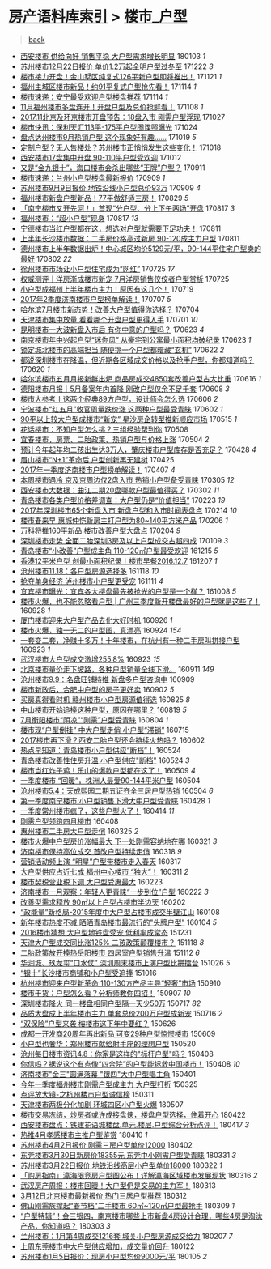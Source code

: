 [房产语料库索引](../../README.md)  > [楼市_户型](楼市_户型.md)
====
> [back](../README.md)

- [西安楼市 供给向好 销售平稳 大户型需求增长明显](http://jkwz.applinzi.com/ittc/7054302977462895633.html#%E8%A5%BF%E5%AE%89%E6%A5%BC%E5%B8%82+%E4%BE%9B%E7%BB%99%E5%90%91%E5%A5%BD+%E9%94%80%E5%94%AE%E5%B9%B3%E7%A8%B3+%E5%A4%A7%E6%88%B7%E5%9E%8B%E9%9C%80%E6%B1%82%E5%A2%9E%E9%95%BF%E6%98%8E%E6%98%BE) 180103 *1* 
- [苏州楼市12月22日报价 单价1.2万起全明户型过冬至](http://jkwz.applinzi.com/ittc/7049792213448393744.html#%E8%8B%8F%E5%B7%9E%E6%A5%BC%E5%B8%8212%E6%9C%8822%E6%97%A5%E6%8A%A5%E4%BB%B7+%E5%8D%95%E4%BB%B71.2%E4%B8%87%E8%B5%B7%E5%85%A8%E6%98%8E%E6%88%B7%E5%9E%8B%E8%BF%87%E5%86%AC%E8%87%B3) 171222 *3* 
- [楼市接力开盘！金山墅区纯复式126平新户型即将推出！](http://jkwz.applinzi.com/ittc/7038351934547821585.html#%E6%A5%BC%E5%B8%82%E6%8E%A5%E5%8A%9B%E5%BC%80%E7%9B%98%EF%BC%81%E9%87%91%E5%B1%B1%E5%A2%85%E5%8C%BA%E7%BA%AF%E5%A4%8D%E5%BC%8F126%E5%B9%B3%E6%96%B0%E6%88%B7%E5%9E%8B%E5%8D%B3%E5%B0%86%E6%8E%A8%E5%87%BA%EF%BC%81) 171121 *1* 
- [福州主城区楼市新品！约91平复式户型抢先看！](http://jkwz.applinzi.com/ittc/7035827059820069905.html#%E7%A6%8F%E5%B7%9E%E4%B8%BB%E5%9F%8E%E5%8C%BA%E6%A5%BC%E5%B8%82%E6%96%B0%E5%93%81%EF%BC%81%E7%BA%A691%E5%B9%B3%E5%A4%8D%E5%BC%8F%E6%88%B7%E5%9E%8B%E6%8A%A2%E5%85%88%E7%9C%8B%EF%BC%81) 171114 *1* 
- [楼市速递：安宁最受欢迎户型楼盘推荐](http://jkwz.applinzi.com/ittc/7035704981959738384.html#%E6%A5%BC%E5%B8%82%E9%80%9F%E9%80%92%EF%BC%9A%E5%AE%89%E5%AE%81%E6%9C%80%E5%8F%97%E6%AC%A2%E8%BF%8E%E6%88%B7%E5%9E%8B%E6%A5%BC%E7%9B%98%E6%8E%A8%E8%8D%90) 171114 *1* 
- [11月福州楼市多盘连开！开盘户型及总价抢鲜看！](http://jkwz.applinzi.com/ittc/7033624796980577296.html#11%E6%9C%88%E7%A6%8F%E5%B7%9E%E6%A5%BC%E5%B8%82%E5%A4%9A%E7%9B%98%E8%BF%9E%E5%BC%80%EF%BC%81%E5%BC%80%E7%9B%98%E6%88%B7%E5%9E%8B%E5%8F%8A%E6%80%BB%E4%BB%B7%E6%8A%A2%E9%B2%9C%E7%9C%8B%EF%BC%81) 171108 *1* 
- [2017.11北京及环京楼市开盘预告：18盘入市 刚需户型浮现](http://jkwz.applinzi.com/ittc/7028908846691648528.html#2017.11%E5%8C%97%E4%BA%AC%E5%8F%8A%E7%8E%AF%E4%BA%AC%E6%A5%BC%E5%B8%82%E5%BC%80%E7%9B%98%E9%A2%84%E5%91%8A%EF%BC%9A18%E7%9B%98%E5%85%A5%E5%B8%82+%E5%88%9A%E9%9C%80%E6%88%B7%E5%9E%8B%E6%B5%AE%E7%8E%B0) 171027  
- [楼市快讯：保利天汇113平-175平户型图谍照曝光](http://jkwz.applinzi.com/ittc/7027787992515740689.html#%E6%A5%BC%E5%B8%82%E5%BF%AB%E8%AE%AF%EF%BC%9A%E4%BF%9D%E5%88%A9%E5%A4%A9%E6%B1%87113%E5%B9%B3-175%E5%B9%B3%E6%88%B7%E5%9E%8B%E5%9B%BE%E8%B0%8D%E7%85%A7%E6%9B%9D%E5%85%89) 171024  
- [盘点达州楼市9月热销户型 这个现象好有趣……](http://jkwz.applinzi.com/ittc/7026152719352595473.html#%E7%9B%98%E7%82%B9%E8%BE%BE%E5%B7%9E%E6%A5%BC%E5%B8%829%E6%9C%88%E7%83%AD%E9%94%80%E6%88%B7%E5%9E%8B+%E8%BF%99%E4%B8%AA%E7%8E%B0%E8%B1%A1%E5%A5%BD%E6%9C%89%E8%B6%A3%E2%80%A6%E2%80%A6) 171019 *5* 
- [定制户型？无人售楼处？苏州楼市正悄悄发生这些变化！](http://jkwz.applinzi.com/ittc/7025830601834365969.html#%E5%AE%9A%E5%88%B6%E6%88%B7%E5%9E%8B%EF%BC%9F%E6%97%A0%E4%BA%BA%E5%94%AE%E6%A5%BC%E5%A4%84%EF%BC%9F%E8%8B%8F%E5%B7%9E%E6%A5%BC%E5%B8%82%E6%AD%A3%E6%82%84%E6%82%84%E5%8F%91%E7%94%9F%E8%BF%99%E4%BA%9B%E5%8F%98%E5%8C%96%EF%BC%81) 171018  
- [西安楼市17盘集中开盘 90-110平户型受欢迎](http://jkwz.applinzi.com/ittc/7023636057516672016.html#%E8%A5%BF%E5%AE%89%E6%A5%BC%E5%B8%8217%E7%9B%98%E9%9B%86%E4%B8%AD%E5%BC%80%E7%9B%98+90-110%E5%B9%B3%E6%88%B7%E5%9E%8B%E5%8F%97%E6%AC%A2%E8%BF%8E) 171012  
- [又是“金九银十”，海口楼市会杀出哪些“王牌”户型？](http://jkwz.applinzi.com/ittc/7011982271308104720.html#%E5%8F%88%E6%98%AF%E2%80%9C%E9%87%91%E4%B9%9D%E9%93%B6%E5%8D%81%E2%80%9D%EF%BC%8C%E6%B5%B7%E5%8F%A3%E6%A5%BC%E5%B8%82%E4%BC%9A%E6%9D%80%E5%87%BA%E5%93%AA%E4%BA%9B%E2%80%9C%E7%8E%8B%E7%89%8C%E2%80%9D%E6%88%B7%E5%9E%8B%EF%BC%9F) 170911  
- [楼市速递：兰州小户型楼盘最新报价](http://jkwz.applinzi.com/ittc/7011211981670056976.html#%E6%A5%BC%E5%B8%82%E9%80%9F%E9%80%92%EF%BC%9A%E5%85%B0%E5%B7%9E%E5%B0%8F%E6%88%B7%E5%9E%8B%E6%A5%BC%E7%9B%98%E6%9C%80%E6%96%B0%E6%8A%A5%E4%BB%B7) 170909 *1* 
- [苏州楼市9月9日报价 地铁沿线小户型总价93万](http://jkwz.applinzi.com/ittc/7011197847574414352.html#%E8%8B%8F%E5%B7%9E%E6%A5%BC%E5%B8%829%E6%9C%889%E6%97%A5%E6%8A%A5%E4%BB%B7+%E5%9C%B0%E9%93%81%E6%B2%BF%E7%BA%BF%E5%B0%8F%E6%88%B7%E5%9E%8B%E6%80%BB%E4%BB%B793%E4%B8%87) 170909 *4* 
- [福州楼市新盘户型新品！77平做舒适三房！](http://jkwz.applinzi.com/ittc/7007258083150267408.html#%E7%A6%8F%E5%B7%9E%E6%A5%BC%E5%B8%82%E6%96%B0%E7%9B%98%E6%88%B7%E5%9E%8B%E6%96%B0%E5%93%81%EF%BC%8177%E5%B9%B3%E5%81%9A%E8%88%92%E9%80%82%E4%B8%89%E6%88%BF%EF%BC%81) 170829 *5* 
- [「南宁楼市又开先河！」首现“分户型、分上下午两场”开盘](http://jkwz.applinzi.com/ittc/7002855484191933457.html#%E3%80%8C%E5%8D%97%E5%AE%81%E6%A5%BC%E5%B8%82%E5%8F%88%E5%BC%80%E5%85%88%E6%B2%B3%EF%BC%81%E3%80%8D%E9%A6%96%E7%8E%B0%E2%80%9C%E5%88%86%E6%88%B7%E5%9E%8B%E3%80%81%E5%88%86%E4%B8%8A%E4%B8%8B%E5%8D%88%E4%B8%A4%E5%9C%BA%E2%80%9D%E5%BC%80%E7%9B%98) 170817 *3* 
- [福州楼市：“超小户型”现身](http://jkwz.applinzi.com/ittc/7002831112236434448.html#%E7%A6%8F%E5%B7%9E%E6%A5%BC%E5%B8%82%EF%BC%9A%E2%80%9C%E8%B6%85%E5%B0%8F%E6%88%B7%E5%9E%8B%E2%80%9D%E7%8E%B0%E8%BA%AB) 170817 *13* 
- [宁德楼市当红户型都在这，想选对户型就需要下足功夫！](http://jkwz.applinzi.com/ittc/7000603887671968785.html#%E5%AE%81%E5%BE%B7%E6%A5%BC%E5%B8%82%E5%BD%93%E7%BA%A2%E6%88%B7%E5%9E%8B%E9%83%BD%E5%9C%A8%E8%BF%99%EF%BC%8C%E6%83%B3%E9%80%89%E5%AF%B9%E6%88%B7%E5%9E%8B%E5%B0%B1%E9%9C%80%E8%A6%81%E4%B8%8B%E8%B6%B3%E5%8A%9F%E5%A4%AB%EF%BC%81) 170811  
- [上半年长沙楼市数据：二手房价格高过新房 90-120成主力户型](http://jkwz.applinzi.com/ittc/7000477796768678929.html#%E4%B8%8A%E5%8D%8A%E5%B9%B4%E9%95%BF%E6%B2%99%E6%A5%BC%E5%B8%82%E6%95%B0%E6%8D%AE%EF%BC%9A%E4%BA%8C%E6%89%8B%E6%88%BF%E4%BB%B7%E6%A0%BC%E9%AB%98%E8%BF%87%E6%96%B0%E6%88%BF+90-120%E6%88%90%E4%B8%BB%E5%8A%9B%E6%88%B7%E5%9E%8B) 170811  
- [德州楼市上半年数据出炉！中心城区均价5129元/平，90-144平住宅户型卖的最好](http://jkwz.applinzi.com/ittc/6997178489210668048.html#%E5%BE%B7%E5%B7%9E%E6%A5%BC%E5%B8%82%E4%B8%8A%E5%8D%8A%E5%B9%B4%E6%95%B0%E6%8D%AE%E5%87%BA%E7%82%89%EF%BC%81%E4%B8%AD%E5%BF%83%E5%9F%8E%E5%8C%BA%E5%9D%87%E4%BB%B75129%E5%85%83%2F%E5%B9%B3%EF%BC%8C90-144%E5%B9%B3%E4%BD%8F%E5%AE%85%E6%88%B7%E5%9E%8B%E5%8D%96%E7%9A%84%E6%9C%80%E5%A5%BD) 170802 *22* 
- [徐州楼市市场让小户型住宅成为“网红”](http://jkwz.applinzi.com/ittc/6994249093759894545.html#%E5%BE%90%E5%B7%9E%E6%A5%BC%E5%B8%82%E5%B8%82%E5%9C%BA%E8%AE%A9%E5%B0%8F%E6%88%B7%E5%9E%8B%E4%BD%8F%E5%AE%85%E6%88%90%E4%B8%BA%E2%80%9C%E7%BD%91%E7%BA%A2%E2%80%9D) 170725 *17* 
- [权威测评｜洋房渐成楼市新宠 7月洋房销售佼佼者户型赏析](http://jkwz.applinzi.com/ittc/6994175697667752976.html#%E6%9D%83%E5%A8%81%E6%B5%8B%E8%AF%84%EF%BD%9C%E6%B4%8B%E6%88%BF%E6%B8%90%E6%88%90%E6%A5%BC%E5%B8%82%E6%96%B0%E5%AE%A0+7%E6%9C%88%E6%B4%8B%E6%88%BF%E9%94%80%E5%94%AE%E4%BD%BC%E4%BD%BC%E8%80%85%E6%88%B7%E5%9E%8B%E8%B5%8F%E6%9E%90) 170725  
- [小户型成福州上半年楼市主力！原因有这几个！](http://jkwz.applinzi.com/ittc/6991949831109870609.html#%E5%B0%8F%E6%88%B7%E5%9E%8B%E6%88%90%E7%A6%8F%E5%B7%9E%E4%B8%8A%E5%8D%8A%E5%B9%B4%E6%A5%BC%E5%B8%82%E4%B8%BB%E5%8A%9B%EF%BC%81%E5%8E%9F%E5%9B%A0%E6%9C%89%E8%BF%99%E5%87%A0%E4%B8%AA%EF%BC%81) 170719  
- [2017年2季度济南楼市户型榜单解读！](http://jkwz.applinzi.com/ittc/6987559549530539013.html#2017%E5%B9%B42%E5%AD%A3%E5%BA%A6%E6%B5%8E%E5%8D%97%E6%A5%BC%E5%B8%82%E6%88%B7%E5%9E%8B%E6%A6%9C%E5%8D%95%E8%A7%A3%E8%AF%BB%EF%BC%81) 170707 *5* 
- [哈尔滨7月楼市新态势！改善大户型值得你选择？](http://jkwz.applinzi.com/ittc/6986401126499746821.html#%E5%93%88%E5%B0%94%E6%BB%A87%E6%9C%88%E6%A5%BC%E5%B8%82%E6%96%B0%E6%80%81%E5%8A%BF%EF%BC%81%E6%94%B9%E5%96%84%E5%A4%A7%E6%88%B7%E5%9E%8B%E5%80%BC%E5%BE%97%E4%BD%A0%E9%80%89%E6%8B%A9%EF%BC%9F) 170704  
- [天津楼市集中放量 看看哪个开盘户型更得入手](http://jkwz.applinzi.com/ittc/6985229254420595716.html#%E5%A4%A9%E6%B4%A5%E6%A5%BC%E5%B8%82%E9%9B%86%E4%B8%AD%E6%94%BE%E9%87%8F+%E7%9C%8B%E7%9C%8B%E5%93%AA%E4%B8%AA%E5%BC%80%E7%9B%98%E6%88%B7%E5%9E%8B%E6%9B%B4%E5%BE%97%E5%85%A5%E6%89%8B) 170701 *10* 
- [昆明楼市一大波新盘入市后 有你中意的户型吗？](http://jkwz.applinzi.com/ittc/6982317216866239492.html#%E6%98%86%E6%98%8E%E6%A5%BC%E5%B8%82%E4%B8%80%E5%A4%A7%E6%B3%A2%E6%96%B0%E7%9B%98%E5%85%A5%E5%B8%82%E5%90%8E+%E6%9C%89%E4%BD%A0%E4%B8%AD%E6%84%8F%E7%9A%84%E6%88%B7%E5%9E%8B%E5%90%97%EF%BC%9F) 170623 *4* 
- [南京楼市年中兴起户型“迷你风” 从豪宅到公寓最小面积均破纪录](http://jkwz.applinzi.com/ittc/6982304843849794564.html#%E5%8D%97%E4%BA%AC%E6%A5%BC%E5%B8%82%E5%B9%B4%E4%B8%AD%E5%85%B4%E8%B5%B7%E6%88%B7%E5%9E%8B%E2%80%9C%E8%BF%B7%E4%BD%A0%E9%A3%8E%E2%80%9D+%E4%BB%8E%E8%B1%AA%E5%AE%85%E5%88%B0%E5%85%AC%E5%AF%93%E6%9C%80%E5%B0%8F%E9%9D%A2%E7%A7%AF%E5%9D%87%E7%A0%B4%E7%BA%AA%E5%BD%95) 170623 *1* 
- [锁定城北楼市的高端担当 随便挑一个户型都暗藏“玄机”](http://jkwz.applinzi.com/ittc/6982101469447603205.html#%E9%94%81%E5%AE%9A%E5%9F%8E%E5%8C%97%E6%A5%BC%E5%B8%82%E7%9A%84%E9%AB%98%E7%AB%AF%E6%8B%85%E5%BD%93+%E9%9A%8F%E4%BE%BF%E6%8C%91%E4%B8%80%E4%B8%AA%E6%88%B7%E5%9E%8B%E9%83%BD%E6%9A%97%E8%97%8F%E2%80%9C%E7%8E%84%E6%9C%BA%E2%80%9D) 170622 *2* 
- [都说深圳楼市在降温，但近期各区域成交价格以及抢手户型，你都知道吗？](http://jkwz.applinzi.com/ittc/6981192244206765060.html#%E9%83%BD%E8%AF%B4%E6%B7%B1%E5%9C%B3%E6%A5%BC%E5%B8%82%E5%9C%A8%E9%99%8D%E6%B8%A9%EF%BC%8C%E4%BD%86%E8%BF%91%E6%9C%9F%E5%90%84%E5%8C%BA%E5%9F%9F%E6%88%90%E4%BA%A4%E4%BB%B7%E6%A0%BC%E4%BB%A5%E5%8F%8A%E6%8A%A2%E6%89%8B%E6%88%B7%E5%9E%8B%EF%BC%8C%E4%BD%A0%E9%83%BD%E7%9F%A5%E9%81%93%E5%90%97%EF%BC%9F) 170620 *1* 
- [哈尔滨楼市五月月报新鲜出炉 商品房成交4850套改善户型占大比重](http://jkwz.applinzi.com/ittc/6979825033932178436.html#%E5%93%88%E5%B0%94%E6%BB%A8%E6%A5%BC%E5%B8%82%E4%BA%94%E6%9C%88%E6%9C%88%E6%8A%A5%E6%96%B0%E9%B2%9C%E5%87%BA%E7%82%89+%E5%95%86%E5%93%81%E6%88%BF%E6%88%90%E4%BA%A44850%E5%A5%97%E6%94%B9%E5%96%84%E6%88%B7%E5%9E%8B%E5%8D%A0%E5%A4%A7%E6%AF%94%E9%87%8D) 170616 *1* 
- [德阳楼市月报｜5月备案年内首降 刚改户型仅余不足千套](http://jkwz.applinzi.com/ittc/6976734702915290116.html#%E5%BE%B7%E9%98%B3%E6%A5%BC%E5%B8%82%E6%9C%88%E6%8A%A5%EF%BD%9C5%E6%9C%88%E5%A4%87%E6%A1%88%E5%B9%B4%E5%86%85%E9%A6%96%E9%99%8D+%E5%88%9A%E6%94%B9%E6%88%B7%E5%9E%8B%E4%BB%85%E4%BD%99%E4%B8%8D%E8%B6%B3%E5%8D%83%E5%A5%97) 170608 *3* 
- [楼市大参考丨这两个经典89方户型，设计师会怎么选](http://jkwz.applinzi.com/ittc/6975865846810280965.html#%E6%A5%BC%E5%B8%82%E5%A4%A7%E5%8F%82%E8%80%83%E4%B8%A8%E8%BF%99%E4%B8%A4%E4%B8%AA%E7%BB%8F%E5%85%B889%E6%96%B9%E6%88%B7%E5%9E%8B%EF%BC%8C%E8%AE%BE%E8%AE%A1%E5%B8%88%E4%BC%9A%E6%80%8E%E4%B9%88%E9%80%89) 170606 *2* 
- [宁波楼市“红五月”收官周量跌价涨 这两种户型最受青睐](http://jkwz.applinzi.com/ittc/6974477310609589252.html#%E5%AE%81%E6%B3%A2%E6%A5%BC%E5%B8%82%E2%80%9C%E7%BA%A2%E4%BA%94%E6%9C%88%E2%80%9D%E6%94%B6%E5%AE%98%E5%91%A8%E9%87%8F%E8%B7%8C%E4%BB%B7%E6%B6%A8+%E8%BF%99%E4%B8%A4%E7%A7%8D%E6%88%B7%E5%9E%8B%E6%9C%80%E5%8F%97%E9%9D%92%E7%9D%90) 170602 *1* 
- [90平以上较大户型成楼市“新宠” 星沙房企转型推新顺应市场](http://jkwz.applinzi.com/ittc/6967825344982680581.html#90%E5%B9%B3%E4%BB%A5%E4%B8%8A%E8%BE%83%E5%A4%A7%E6%88%B7%E5%9E%8B%E6%88%90%E6%A5%BC%E5%B8%82%E2%80%9C%E6%96%B0%E5%AE%A0%E2%80%9D+%E6%98%9F%E6%B2%99%E6%88%BF%E4%BC%81%E8%BD%AC%E5%9E%8B%E6%8E%A8%E6%96%B0%E9%A1%BA%E5%BA%94%E5%B8%82%E5%9C%BA) 170515 *1* 
- [花话楼市：不知户型怎么挑？三组经验帮到你](http://jkwz.applinzi.com/ittc/6965232668768732165.html#%E8%8A%B1%E8%AF%9D%E6%A5%BC%E5%B8%82%EF%BC%9A%E4%B8%8D%E7%9F%A5%E6%88%B7%E5%9E%8B%E6%80%8E%E4%B9%88%E6%8C%91%EF%BC%9F%E4%B8%89%E7%BB%84%E7%BB%8F%E9%AA%8C%E5%B8%AE%E5%88%B0%E4%BD%A0) 170508  
- [宜春楼市，房票、二胎政策、热销户型与价格上涨](http://jkwz.applinzi.com/ittc/6963737355428037636.html#%E5%AE%9C%E6%98%A5%E6%A5%BC%E5%B8%82%EF%BC%8C%E6%88%BF%E7%A5%A8%E3%80%81%E4%BA%8C%E8%83%8E%E6%94%BF%E7%AD%96%E3%80%81%E7%83%AD%E9%94%80%E6%88%B7%E5%9E%8B%E4%B8%8E%E4%BB%B7%E6%A0%BC%E4%B8%8A%E6%B6%A8) 170504 *2* 
- [预计今年起年均二孩出生达3万人，肇庆楼市户型库存是否充足？](http://jkwz.applinzi.com/ittc/6961501439829476357.html#%E9%A2%84%E8%AE%A1%E4%BB%8A%E5%B9%B4%E8%B5%B7%E5%B9%B4%E5%9D%87%E4%BA%8C%E5%AD%A9%E5%87%BA%E7%94%9F%E8%BE%BE3%E4%B8%87%E4%BA%BA%EF%BC%8C%E8%82%87%E5%BA%86%E6%A5%BC%E5%B8%82%E6%88%B7%E5%9E%8B%E5%BA%93%E5%AD%98%E6%98%AF%E5%90%A6%E5%85%85%E8%B6%B3%EF%BC%9F) 170428 *4* 
- [眉山楼市“N+1”革命后 户型创新再无建树](http://jkwz.applinzi.com/ittc/6960499326987011076.html#%E7%9C%89%E5%B1%B1%E6%A5%BC%E5%B8%82%E2%80%9CN%2B1%E2%80%9D%E9%9D%A9%E5%91%BD%E5%90%8E+%E6%88%B7%E5%9E%8B%E5%88%9B%E6%96%B0%E5%86%8D%E6%97%A0%E5%BB%BA%E6%A0%91) 170425  
- [2017年一季度济南楼市户型榜单解读！](http://jkwz.applinzi.com/ittc/6953736223066686468.html#2017%E5%B9%B4%E4%B8%80%E5%AD%A3%E5%BA%A6%E6%B5%8E%E5%8D%97%E6%A5%BC%E5%B8%82%E6%88%B7%E5%9E%8B%E6%A6%9C%E5%8D%95%E8%A7%A3%E8%AF%BB%EF%BC%81) 170407 *4* 
- [本周楼市遇冷 京及京周边仅2盘入市 热销小户型备受青睐](http://jkwz.applinzi.com/ittc/6941617870902658053.html#%E6%9C%AC%E5%91%A8%E6%A5%BC%E5%B8%82%E9%81%87%E5%86%B7+%E4%BA%AC%E5%8F%8A%E4%BA%AC%E5%91%A8%E8%BE%B9%E4%BB%852%E7%9B%98%E5%85%A5%E5%B8%82+%E7%83%AD%E9%94%80%E5%B0%8F%E6%88%B7%E5%9E%8B%E5%A4%87%E5%8F%97%E9%9D%92%E7%9D%90) 170305 *12* 
- [西安楼市大数据：曲江二期20盘哪款户型最值得买？](http://jkwz.applinzi.com/ittc/6940240205708788740.html#%E8%A5%BF%E5%AE%89%E6%A5%BC%E5%B8%82%E5%A4%A7%E6%95%B0%E6%8D%AE%EF%BC%9A%E6%9B%B2%E6%B1%9F%E4%BA%8C%E6%9C%9F20%E7%9B%98%E5%93%AA%E6%AC%BE%E6%88%B7%E5%9E%8B%E6%9C%80%E5%80%BC%E5%BE%97%E4%B9%B0%EF%BC%9F) 170302 *11* 
- [青岛楼市各类户型价格差调查：大户型仍是“价值担当”](http://jkwz.applinzi.com/ittc/6937728909587252229.html#%E9%9D%92%E5%B2%9B%E6%A5%BC%E5%B8%82%E5%90%84%E7%B1%BB%E6%88%B7%E5%9E%8B%E4%BB%B7%E6%A0%BC%E5%B7%AE%E8%B0%83%E6%9F%A5%EF%BC%9A%E5%A4%A7%E6%88%B7%E5%9E%8B%E4%BB%8D%E6%98%AF%E2%80%9C%E4%BB%B7%E5%80%BC%E6%8B%85%E5%BD%93%E2%80%9D) 170223 *19* 
- [2017年深圳楼市65个新盘入市 新盘户型和入市时间表盘点](http://jkwz.applinzi.com/ittc/6934400281076040709.html#2017%E5%B9%B4%E6%B7%B1%E5%9C%B3%E6%A5%BC%E5%B8%8265%E4%B8%AA%E6%96%B0%E7%9B%98%E5%85%A5%E5%B8%82+%E6%96%B0%E7%9B%98%E6%88%B7%E5%9E%8B%E5%92%8C%E5%85%A5%E5%B8%82%E6%97%B6%E9%97%B4%E8%A1%A8%E7%9B%98%E7%82%B9) 170214 *10* 
- [楼市春来早 惠城仲恺新房主打户型为80~140平方米产品](http://jkwz.applinzi.com/ittc/6931466024229798917.html#%E6%A5%BC%E5%B8%82%E6%98%A5%E6%9D%A5%E6%97%A9+%E6%83%A0%E5%9F%8E%E4%BB%B2%E6%81%BA%E6%96%B0%E6%88%BF%E4%B8%BB%E6%89%93%E6%88%B7%E5%9E%8B%E4%B8%BA80%7E140%E5%B9%B3%E6%96%B9%E7%B1%B3%E4%BA%A7%E5%93%81) 170206 *1* 
- [万科将推160平新品 楼市改善户型大盘点](http://jkwz.applinzi.com/ittc/6930838984686306308.html#%E4%B8%87%E7%A7%91%E5%B0%86%E6%8E%A8160%E5%B9%B3%E6%96%B0%E5%93%81+%E6%A5%BC%E5%B8%82%E6%94%B9%E5%96%84%E6%88%B7%E5%9E%8B%E5%A4%A7%E7%9B%98%E7%82%B9) 170204 *9* 
- [深圳楼市走势 全面二胎深圳3房及以上户型成交占超四成](http://jkwz.applinzi.com/ittc/6921063297226114052.html#%E6%B7%B1%E5%9C%B3%E6%A5%BC%E5%B8%82%E8%B5%B0%E5%8A%BF+%E5%85%A8%E9%9D%A2%E4%BA%8C%E8%83%8E%E6%B7%B1%E5%9C%B33%E6%88%BF%E5%8F%8A%E4%BB%A5%E4%B8%8A%E6%88%B7%E5%9E%8B%E6%88%90%E4%BA%A4%E5%8D%A0%E8%B6%85%E5%9B%9B%E6%88%90) 170109 *3* 
- [青岛楼市“小改善”户型成主角 110-120㎡户型最受欢迎](http://jkwz.applinzi.com/ittc/6911750822697632772.html#%E9%9D%92%E5%B2%9B%E6%A5%BC%E5%B8%82%E2%80%9C%E5%B0%8F%E6%94%B9%E5%96%84%E2%80%9D%E6%88%B7%E5%9E%8B%E6%88%90%E4%B8%BB%E8%A7%92+110-120%E3%8E%A1%E6%88%B7%E5%9E%8B%E6%9C%80%E5%8F%97%E6%AC%A2%E8%BF%8E) 161215 *5* 
- [香港12平米户型 创最小面积纪录︱楼市早餐2016.12.7](http://jkwz.applinzi.com/ittc/6908777272156095492.html#%E9%A6%99%E6%B8%AF12%E5%B9%B3%E7%B1%B3%E6%88%B7%E5%9E%8B+%E5%88%9B%E6%9C%80%E5%B0%8F%E9%9D%A2%E7%A7%AF%E7%BA%AA%E5%BD%95%EF%B8%B1%E6%A5%BC%E5%B8%82%E6%97%A9%E9%A4%902016.12.7) 161207 *1* 
- [沧州楼市11.18：各户型房源选择多](http://jkwz.applinzi.com/ittc/6901787116886836228.html#%E6%B2%A7%E5%B7%9E%E6%A5%BC%E5%B8%8211.18%EF%BC%9A%E5%90%84%E6%88%B7%E5%9E%8B%E6%88%BF%E6%BA%90%E9%80%89%E6%8B%A9%E5%A4%9A) 161118 *10* 
- [抢夺单身经济 泸州楼市小户型更受宠](http://jkwz.applinzi.com/ittc/6899186241076986884.html#%E6%8A%A2%E5%A4%BA%E5%8D%95%E8%BA%AB%E7%BB%8F%E6%B5%8E+%E6%B3%B8%E5%B7%9E%E6%A5%BC%E5%B8%82%E5%B0%8F%E6%88%B7%E5%9E%8B%E6%9B%B4%E5%8F%97%E5%AE%A0) 161111 *4* 
- [宜宾楼市曝光：宜宾各大楼盘最先被抢光的户型是一个样？](http://jkwz.applinzi.com/ittc/6886708421910332421.html#%E5%AE%9C%E5%AE%BE%E6%A5%BC%E5%B8%82%E6%9B%9D%E5%85%89%EF%BC%9A%E5%AE%9C%E5%AE%BE%E5%90%84%E5%A4%A7%E6%A5%BC%E7%9B%98%E6%9C%80%E5%85%88%E8%A2%AB%E6%8A%A2%E5%85%89%E7%9A%84%E6%88%B7%E5%9E%8B%E6%98%AF%E4%B8%80%E4%B8%AA%E6%A0%B7%EF%BC%9F) 161008 *5* 
- [楼市火爆，也不能忽略看户型 | 广州三季度新开楼盘最好的户型就是这些了！](http://jkwz.applinzi.com/ittc/6883001902094091269.html#%E6%A5%BC%E5%B8%82%E7%81%AB%E7%88%86%EF%BC%8C%E4%B9%9F%E4%B8%8D%E8%83%BD%E5%BF%BD%E7%95%A5%E7%9C%8B%E6%88%B7%E5%9E%8B+%7C+%E5%B9%BF%E5%B7%9E%E4%B8%89%E5%AD%A3%E5%BA%A6%E6%96%B0%E5%BC%80%E6%A5%BC%E7%9B%98%E6%9C%80%E5%A5%BD%E7%9A%84%E6%88%B7%E5%9E%8B%E5%B0%B1%E6%98%AF%E8%BF%99%E4%BA%9B%E4%BA%86%EF%BC%81) 160928 *1* 
- [厦门楼市迎来大户型产品去化大好时机](http://jkwz.applinzi.com/ittc/6882290882115535877.html#%E5%8E%A6%E9%97%A8%E6%A5%BC%E5%B8%82%E8%BF%8E%E6%9D%A5%E5%A4%A7%E6%88%B7%E5%9E%8B%E4%BA%A7%E5%93%81%E5%8E%BB%E5%8C%96%E5%A4%A7%E5%A5%BD%E6%97%B6%E6%9C%BA) 160926 *1* 
- [楼市火爆，独一无二的户型图，真漂亮](http://jkwz.applinzi.com/ittc/6881409137614783492.html#%E6%A5%BC%E5%B8%82%E7%81%AB%E7%88%86%EF%BC%8C%E7%8B%AC%E4%B8%80%E6%97%A0%E4%BA%8C%E7%9A%84%E6%88%B7%E5%9E%8B%E5%9B%BE%EF%BC%8C%E7%9C%9F%E6%BC%82%E4%BA%AE) 160924 *154* 
- [一套变二套，净赚十多万！十年楼市，在杭州有一种二手房叫拼接户型](http://jkwz.applinzi.com/ittc/6881076369114530820.html#%E4%B8%80%E5%A5%97%E5%8F%98%E4%BA%8C%E5%A5%97%EF%BC%8C%E5%87%80%E8%B5%9A%E5%8D%81%E5%A4%9A%E4%B8%87%EF%BC%81%E5%8D%81%E5%B9%B4%E6%A5%BC%E5%B8%82%EF%BC%8C%E5%9C%A8%E6%9D%AD%E5%B7%9E%E6%9C%89%E4%B8%80%E7%A7%8D%E4%BA%8C%E6%89%8B%E6%88%BF%E5%8F%AB%E6%8B%BC%E6%8E%A5%E6%88%B7%E5%9E%8B) 160923 *1* 
- [武汉楼市大户型成交激增255.8%](http://jkwz.applinzi.com/ittc/6880930420937458692.html#%E6%AD%A6%E6%B1%89%E6%A5%BC%E5%B8%82%E5%A4%A7%E6%88%B7%E5%9E%8B%E6%88%90%E4%BA%A4%E6%BF%80%E5%A2%9E255.8%25) 160923 *15* 
- [北京楼市量价走下坡路，各种户型销量全线下滑。](http://jkwz.applinzi.com/ittc/6876722722247279620.html#%E5%8C%97%E4%BA%AC%E6%A5%BC%E5%B8%82%E9%87%8F%E4%BB%B7%E8%B5%B0%E4%B8%8B%E5%9D%A1%E8%B7%AF%EF%BC%8C%E5%90%84%E7%A7%8D%E6%88%B7%E5%9E%8B%E9%94%80%E9%87%8F%E5%85%A8%E7%BA%BF%E4%B8%8B%E6%BB%91%E3%80%82) 160911 *149* 
- [沧州楼市9.9：名盘旺铺持推 新盘多户型咨询中](http://jkwz.applinzi.com/ittc/6875814615128212485.html#%E6%B2%A7%E5%B7%9E%E6%A5%BC%E5%B8%829.9%EF%BC%9A%E5%90%8D%E7%9B%98%E6%97%BA%E9%93%BA%E6%8C%81%E6%8E%A8+%E6%96%B0%E7%9B%98%E5%A4%9A%E6%88%B7%E5%9E%8B%E5%92%A8%E8%AF%A2%E4%B8%AD) 160909  
- [楼市新政后，合肥中户型的房子更好卖](http://jkwz.applinzi.com/ittc/6873064977656710149.html#%E6%A5%BC%E5%B8%82%E6%96%B0%E6%94%BF%E5%90%8E%EF%BC%8C%E5%90%88%E8%82%A5%E4%B8%AD%E6%88%B7%E5%9E%8B%E7%9A%84%E6%88%BF%E5%AD%90%E6%9B%B4%E5%A5%BD%E5%8D%96) 160902 *5* 
- [买房真得看时机 赣州楼市小户型房源值得选](http://jkwz.applinzi.com/ittc/6870339516417704964.html#%E4%B9%B0%E6%88%BF%E7%9C%9F%E5%BE%97%E7%9C%8B%E6%97%B6%E6%9C%BA+%E8%B5%A3%E5%B7%9E%E6%A5%BC%E5%B8%82%E5%B0%8F%E6%88%B7%E5%9E%8B%E6%88%BF%E6%BA%90%E5%80%BC%E5%BE%97%E9%80%89) 160825 *8* 
- [中山楼市开始追捧这种户型，原因在哪里？](http://jkwz.applinzi.com/ittc/6868157529070240773.html#%E4%B8%AD%E5%B1%B1%E6%A5%BC%E5%B8%82%E5%BC%80%E5%A7%8B%E8%BF%BD%E6%8D%A7%E8%BF%99%E7%A7%8D%E6%88%B7%E5%9E%8B%EF%BC%8C%E5%8E%9F%E5%9B%A0%E5%9C%A8%E5%93%AA%E9%87%8C%EF%BC%9F) 160819 *5* 
- [7月衡阳楼市“阴凉”“刚需”户型受青睐](http://jkwz.applinzi.com/ittc/6862433644022596613.html#7%E6%9C%88%E8%A1%A1%E9%98%B3%E6%A5%BC%E5%B8%82%E2%80%9C%E9%98%B4%E5%87%89%E2%80%9D%E2%80%9C%E5%88%9A%E9%9C%80%E2%80%9D%E6%88%B7%E5%9E%8B%E5%8F%97%E9%9D%92%E7%9D%90) 160804 *1* 
- [楼市现“户型倒挂” 中大户型走俏 小户型“滞销”](http://jkwz.applinzi.com/ittc/6854969070767834116.html#%E6%A5%BC%E5%B8%82%E7%8E%B0%E2%80%9C%E6%88%B7%E5%9E%8B%E5%80%92%E6%8C%82%E2%80%9D+%E4%B8%AD%E5%A4%A7%E6%88%B7%E5%9E%8B%E8%B5%B0%E4%BF%8F+%E5%B0%8F%E6%88%B7%E5%9E%8B%E2%80%9C%E6%BB%9E%E9%94%80%E2%80%9D) 160715  
- [2017楼市再下滑？西安二胎户型还会持续火热吗？](http://jkwz.applinzi.com/ittc/6839079316385956868.html#2017%E6%A5%BC%E5%B8%82%E5%86%8D%E4%B8%8B%E6%BB%91%EF%BC%9F%E8%A5%BF%E5%AE%89%E4%BA%8C%E8%83%8E%E6%88%B7%E5%9E%8B%E8%BF%98%E4%BC%9A%E6%8C%81%E7%BB%AD%E7%81%AB%E7%83%AD%E5%90%97%EF%BC%9F) 160602  
- [热点早知道：青岛楼市小户型供应“断档”！](http://jkwz.applinzi.com/ittc/6835791664110896133.html#%E7%83%AD%E7%82%B9%E6%97%A9%E7%9F%A5%E9%81%93%EF%BC%9A%E9%9D%92%E5%B2%9B%E6%A5%BC%E5%B8%82%E5%B0%8F%E6%88%B7%E5%9E%8B%E4%BE%9B%E5%BA%94%E2%80%9C%E6%96%AD%E6%A1%A3%E2%80%9D%EF%BC%81) 160524  
- [青岛楼市改善性住房升温 小户型供应&quot;断档&quot;](http://jkwz.applinzi.com/ittc/6835695730043651076.html#%E9%9D%92%E5%B2%9B%E6%A5%BC%E5%B8%82%E6%94%B9%E5%96%84%E6%80%A7%E4%BD%8F%E6%88%BF%E5%8D%87%E6%B8%A9+%E5%B0%8F%E6%88%B7%E5%9E%8B%E4%BE%9B%E5%BA%94%26quot%3B%E6%96%AD%E6%A1%A3%26quot%3B) 160524 *3* 
- [楼市当红炸子鸡！乐山的爆款户型都在这了！](http://jkwz.applinzi.com/ittc/6830154636052661252.html#%E6%A5%BC%E5%B8%82%E5%BD%93%E7%BA%A2%E7%82%B8%E5%AD%90%E9%B8%A1%EF%BC%81%E4%B9%90%E5%B1%B1%E7%9A%84%E7%88%86%E6%AC%BE%E6%88%B7%E5%9E%8B%E9%83%BD%E5%9C%A8%E8%BF%99%E4%BA%86%EF%BC%81) 160509 *4* 
- [一季度楼市 “回暖”，株洲人最爱90-144平米户型](http://jkwz.applinzi.com/ittc/6828465367017849860.html#%E4%B8%80%E5%AD%A3%E5%BA%A6%E6%A5%BC%E5%B8%82+%E2%80%9C%E5%9B%9E%E6%9A%96%E2%80%9D%EF%BC%8C%E6%A0%AA%E6%B4%B2%E4%BA%BA%E6%9C%80%E7%88%B190-144%E5%B9%B3%E7%B1%B3%E6%88%B7%E5%9E%8B) 160504  
- [沧州楼市5.4：天成熙园二期五证齐全三居户型热销](http://jkwz.applinzi.com/ittc/6828280400153412613.html#%E6%B2%A7%E5%B7%9E%E6%A5%BC%E5%B8%825.4%EF%BC%9A%E5%A4%A9%E6%88%90%E7%86%99%E5%9B%AD%E4%BA%8C%E6%9C%9F%E4%BA%94%E8%AF%81%E9%BD%90%E5%85%A8%E4%B8%89%E5%B1%85%E6%88%B7%E5%9E%8B%E7%83%AD%E9%94%80) 160504 *6* 
- [第一季度南宁楼市:小户型销售下滑大中户型受青睐](http://jkwz.applinzi.com/ittc/6826091390618305541.html#%E7%AC%AC%E4%B8%80%E5%AD%A3%E5%BA%A6%E5%8D%97%E5%AE%81%E6%A5%BC%E5%B8%82%3A%E5%B0%8F%E6%88%B7%E5%9E%8B%E9%94%80%E5%94%AE%E4%B8%8B%E6%BB%91%E5%A4%A7%E4%B8%AD%E6%88%B7%E5%9E%8B%E5%8F%97%E9%9D%92%E7%9D%90) 160428 *1* 
- [一季度常州楼市疯了，这些户型火了！](http://jkwz.applinzi.com/ittc/6820895496193180676.html#%E4%B8%80%E5%AD%A3%E5%BA%A6%E5%B8%B8%E5%B7%9E%E6%A5%BC%E5%B8%82%E7%96%AF%E4%BA%86%EF%BC%8C%E8%BF%99%E4%BA%9B%E6%88%B7%E5%9E%8B%E7%81%AB%E4%BA%86%EF%BC%81) 160414 *11* 
- [刚需户型领跑四月楼市](http://jkwz.applinzi.com/ittc/6818597352138867717.html#%E5%88%9A%E9%9C%80%E6%88%B7%E5%9E%8B%E9%A2%86%E8%B7%91%E5%9B%9B%E6%9C%88%E6%A5%BC%E5%B8%82) 160408  
- [惠州楼市二手房大户型走俏](http://jkwz.applinzi.com/ittc/6813447527311344644.html#%E6%83%A0%E5%B7%9E%E6%A5%BC%E5%B8%82%E4%BA%8C%E6%89%8B%E6%88%BF%E5%A4%A7%E6%88%B7%E5%9E%8B%E8%B5%B0%E4%BF%8F) 160325 *2* 
- [楼市火爆中户型房价涨幅最大 下一处刚需容纳地在哪](http://jkwz.applinzi.com/ittc/6812074947149038597.html#%E6%A5%BC%E5%B8%82%E7%81%AB%E7%88%86%E4%B8%AD%E6%88%B7%E5%9E%8B%E6%88%BF%E4%BB%B7%E6%B6%A8%E5%B9%85%E6%9C%80%E5%A4%A7+%E4%B8%8B%E4%B8%80%E5%A4%84%E5%88%9A%E9%9C%80%E5%AE%B9%E7%BA%B3%E5%9C%B0%E5%9C%A8%E5%93%AA) 160321 *3* 
- [济南楼市保持高位成交 首改户型持续走俏](http://jkwz.applinzi.com/ittc/6810843245042992132.html#%E6%B5%8E%E5%8D%97%E6%A5%BC%E5%B8%82%E4%BF%9D%E6%8C%81%E9%AB%98%E4%BD%8D%E6%88%90%E4%BA%A4+%E9%A6%96%E6%94%B9%E6%88%B7%E5%9E%8B%E6%8C%81%E7%BB%AD%E8%B5%B0%E4%BF%8F) 160318 *9* 
- [营销活动频上演 “明星”户型带楼市走入春天](http://jkwz.applinzi.com/ittc/6810561255811056645.html#%E8%90%A5%E9%94%80%E6%B4%BB%E5%8A%A8%E9%A2%91%E4%B8%8A%E6%BC%94+%E2%80%9C%E6%98%8E%E6%98%9F%E2%80%9D%E6%88%B7%E5%9E%8B%E5%B8%A6%E6%A5%BC%E5%B8%82%E8%B5%B0%E5%85%A5%E6%98%A5%E5%A4%A9) 160317  
- [大户型供应占近七成 福州中心楼市 “独大”！](http://jkwz.applinzi.com/ittc/6808282893256229893.html#%E5%A4%A7%E6%88%B7%E5%9E%8B%E4%BE%9B%E5%BA%94%E5%8D%A0%E8%BF%91%E4%B8%83%E6%88%90+%E7%A6%8F%E5%B7%9E%E4%B8%AD%E5%BF%83%E6%A5%BC%E5%B8%82+%E2%80%9C%E7%8B%AC%E5%A4%A7%E2%80%9D%EF%BC%81) 160311 *2* 
- [楼市契税营业税下调 大户型受惠最大](http://jkwz.applinzi.com/ittc/6801930570510631940.html#%E6%A5%BC%E5%B8%82%E5%A5%91%E7%A8%8E%E8%90%A5%E4%B8%9A%E7%A8%8E%E4%B8%8B%E8%B0%83+%E5%A4%A7%E6%88%B7%E5%9E%8B%E5%8F%97%E6%83%A0%E6%9C%80%E5%A4%A7) 160223  
- [济南楼市一月观察：年轻人更青睐“一步到位”户型](http://jkwz.applinzi.com/ittc/6801598518284256260.html#%E6%B5%8E%E5%8D%97%E6%A5%BC%E5%B8%82%E4%B8%80%E6%9C%88%E8%A7%82%E5%AF%9F%EF%BC%9A%E5%B9%B4%E8%BD%BB%E4%BA%BA%E6%9B%B4%E9%9D%92%E7%9D%90%E2%80%9C%E4%B8%80%E6%AD%A5%E5%88%B0%E4%BD%8D%E2%80%9D%E6%88%B7%E5%9E%8B) 160222 *3* 
- [改善型需求释放 90㎡以上户型占楼市半边天](http://jkwz.applinzi.com/ittc/6794260929671857156.html#%E6%94%B9%E5%96%84%E5%9E%8B%E9%9C%80%E6%B1%82%E9%87%8A%E6%94%BE+90%E3%8E%A1%E4%BB%A5%E4%B8%8A%E6%88%B7%E5%9E%8B%E5%8D%A0%E6%A5%BC%E5%B8%82%E5%8D%8A%E8%BE%B9%E5%A4%A9) 160202  
- [“政能量”新格局-2015年度中大户型占楼市成交半壁江山](http://jkwz.applinzi.com/ittc/6785007251769263108.html#%E2%80%9C%E6%94%BF%E8%83%BD%E9%87%8F%E2%80%9D%E6%96%B0%E6%A0%BC%E5%B1%80-2015%E5%B9%B4%E5%BA%A6%E4%B8%AD%E5%A4%A7%E6%88%B7%E5%9E%8B%E5%8D%A0%E6%A5%BC%E5%B8%82%E6%88%90%E4%BA%A4%E5%8D%8A%E5%A3%81%E6%B1%9F%E5%B1%B1) 160108  
- [新年楼市热度不减 晒晒青岛楼市最流行的&quot;头牌户型&quot;](http://jkwz.applinzi.com/ittc/6783338699093967876.html#%E6%96%B0%E5%B9%B4%E6%A5%BC%E5%B8%82%E7%83%AD%E5%BA%A6%E4%B8%8D%E5%87%8F+%E6%99%92%E6%99%92%E9%9D%92%E5%B2%9B%E6%A5%BC%E5%B8%82%E6%9C%80%E6%B5%81%E8%A1%8C%E7%9A%84%26quot%3B%E5%A4%B4%E7%89%8C%E6%88%B7%E5%9E%8B%26quot%3B) 160104 *5* 
- [2016楼市猜想:大户型地铁盘受宠 低利率成常态](http://jkwz.applinzi.com/ittc/6781875148592514053.html#2016%E6%A5%BC%E5%B8%82%E7%8C%9C%E6%83%B3%3A%E5%A4%A7%E6%88%B7%E5%9E%8B%E5%9C%B0%E9%93%81%E7%9B%98%E5%8F%97%E5%AE%A0+%E4%BD%8E%E5%88%A9%E7%8E%87%E6%88%90%E5%B8%B8%E6%80%81) 151231  
- [天津大户型成交同比涨125% 二孩政策颠覆楼市？](http://jkwz.applinzi.com/ittc/6765944452007068676.html#%E5%A4%A9%E6%B4%A5%E5%A4%A7%E6%88%B7%E5%9E%8B%E6%88%90%E4%BA%A4%E5%90%8C%E6%AF%94%E6%B6%A8125%25+%E4%BA%8C%E5%AD%A9%E6%94%BF%E7%AD%96%E9%A2%A0%E8%A6%86%E6%A5%BC%E5%B8%82%EF%BC%9F) 151118 *8* 
- [二胎政策放开捧热岳阳楼市 四居室户型销售升温](http://jkwz.applinzi.com/ittc/6763710276549739525.html#%E4%BA%8C%E8%83%8E%E6%94%BF%E7%AD%96%E6%94%BE%E5%BC%80%E6%8D%A7%E7%83%AD%E5%B2%B3%E9%98%B3%E6%A5%BC%E5%B8%82+%E5%9B%9B%E5%B1%85%E5%AE%A4%E6%88%B7%E5%9E%8B%E9%94%80%E5%94%AE%E5%8D%87%E6%B8%A9) 151112 *6* 
- [华润城、玖龙玺“口水仗” 深圳周末楼市上演户型比拼擂台](http://jkwz.applinzi.com/ittc/6757410933608104965.html#%E5%8D%8E%E6%B6%A6%E5%9F%8E%E3%80%81%E7%8E%96%E9%BE%99%E7%8E%BA%E2%80%9C%E5%8F%A3%E6%B0%B4%E4%BB%97%E2%80%9D+%E6%B7%B1%E5%9C%B3%E5%91%A8%E6%9C%AB%E6%A5%BC%E5%B8%82%E4%B8%8A%E6%BC%94%E6%88%B7%E5%9E%8B%E6%AF%94%E6%8B%BC%E6%93%82%E5%8F%B0) 151026 *5* 
- [“银十”长沙楼市商铺和小户型受追捧](http://jkwz.applinzi.com/ittc/6753714010442400772.html#%E2%80%9C%E9%93%B6%E5%8D%81%E2%80%9D%E9%95%BF%E6%B2%99%E6%A5%BC%E5%B8%82%E5%95%86%E9%93%BA%E5%92%8C%E5%B0%8F%E6%88%B7%E5%9E%8B%E5%8F%97%E8%BF%BD%E6%8D%A7) 151016  
- [杭州楼市迎来户型新革命 110-130方产品主导“轻奢”市场](http://jkwz.applinzi.com/ittc/6740526910359995397.html#%E6%9D%AD%E5%B7%9E%E6%A5%BC%E5%B8%82%E8%BF%8E%E6%9D%A5%E6%88%B7%E5%9E%8B%E6%96%B0%E9%9D%A9%E5%91%BD+110-130%E6%96%B9%E4%BA%A7%E5%93%81%E4%B8%BB%E5%AF%BC%E2%80%9C%E8%BD%BB%E5%A5%A2%E2%80%9D%E5%B8%82%E5%9C%BA) 150910  
- [楼市干货：户型怎么看？分析师教你四招！](http://jkwz.applinzi.com/ittc/6739249904913040389.html#%E6%A5%BC%E5%B8%82%E5%B9%B2%E8%B4%A7%EF%BC%9A%E6%88%B7%E5%9E%8B%E6%80%8E%E4%B9%88%E7%9C%8B%EF%BC%9F%E5%88%86%E6%9E%90%E5%B8%88%E6%95%99%E4%BD%A0%E5%9B%9B%E6%8B%9B%EF%BC%81) 150907 *10* 
- [深圳楼市降火 同一楼盘相同户型隔一天少50万](http://jkwz.applinzi.com/ittc/547650615081974491.html#%E6%B7%B1%E5%9C%B3%E6%A5%BC%E5%B8%82%E9%99%8D%E7%81%AB+%E5%90%8C%E4%B8%80%E6%A5%BC%E7%9B%98%E7%9B%B8%E5%90%8C%E6%88%B7%E5%9E%8B%E9%9A%94%E4%B8%80%E5%A4%A9%E5%B0%9150%E4%B8%87) 150717 *82* 
- [品质大盘成上半年楼市主力 单套总价200万户型成新宠](http://jkwz.applinzi.com/ittc/547650611429949596.html#%E5%93%81%E8%B4%A8%E5%A4%A7%E7%9B%98%E6%88%90%E4%B8%8A%E5%8D%8A%E5%B9%B4%E6%A5%BC%E5%B8%82%E4%B8%BB%E5%8A%9B+%E5%8D%95%E5%A5%97%E6%80%BB%E4%BB%B7200%E4%B8%87%E6%88%B7%E5%9E%8B%E6%88%90%E6%96%B0%E5%AE%A0) 150716 *2* 
- [“双保险”户型来袭 榕楼市这下年中要红？](http://jkwz.applinzi.com/ittc/547650611421258839.html#%E2%80%9C%E5%8F%8C%E4%BF%9D%E9%99%A9%E2%80%9D%E6%88%B7%E5%9E%8B%E6%9D%A5%E8%A2%AD+%E6%A6%95%E6%A5%BC%E5%B8%82%E8%BF%99%E4%B8%8B%E5%B9%B4%E4%B8%AD%E8%A6%81%E7%BA%A2%EF%BC%9F) 150626  
- [成都一开发商20周年再出新品  可变29种户型惊愕楼市](http://jkwz.applinzi.com/ittc/547650611421980132.html#%E6%88%90%E9%83%BD%E4%B8%80%E5%BC%80%E5%8F%91%E5%95%8620%E5%91%A8%E5%B9%B4%E5%86%8D%E5%87%BA%E6%96%B0%E5%93%81++%E5%8F%AF%E5%8F%9829%E7%A7%8D%E6%88%B7%E5%9E%8B%E6%83%8A%E6%84%95%E6%A5%BC%E5%B8%82) 150609  
- [小户型也奢华：郑州楼市献给射手座的理想户型](http://jkwz.applinzi.com/ittc/547650611414192660.html#%E5%B0%8F%E6%88%B7%E5%9E%8B%E4%B9%9F%E5%A5%A2%E5%8D%8E%EF%BC%9A%E9%83%91%E5%B7%9E%E6%A5%BC%E5%B8%82%E7%8C%AE%E7%BB%99%E5%B0%84%E6%89%8B%E5%BA%A7%E7%9A%84%E7%90%86%E6%83%B3%E6%88%B7%E5%9E%8B) 150520  
- [沧州每日楼市资讯4.8：你家是这样的&quot;标杆户型&quot;吗？](http://jkwz.applinzi.com/ittc/547650611403229329.html#%E6%B2%A7%E5%B7%9E%E6%AF%8F%E6%97%A5%E6%A5%BC%E5%B8%82%E8%B5%84%E8%AE%AF4.8%EF%BC%9A%E4%BD%A0%E5%AE%B6%E6%98%AF%E8%BF%99%E6%A0%B7%E7%9A%84%26quot%3B%E6%A0%87%E6%9D%86%E6%88%B7%E5%9E%8B%26quot%3B%E5%90%97%EF%BC%9F) 150408  
- [你信吗？据说这个有点像“四合院”的户型能拯救中国楼市！](http://jkwz.applinzi.com/ittc/547650611402491175.html#%E4%BD%A0%E4%BF%A1%E5%90%97%EF%BC%9F%E6%8D%AE%E8%AF%B4%E8%BF%99%E4%B8%AA%E6%9C%89%E7%82%B9%E5%83%8F%E2%80%9C%E5%9B%9B%E5%90%88%E9%99%A2%E2%80%9D%E7%9A%84%E6%88%B7%E5%9E%8B%E8%83%BD%E6%8B%AF%E6%95%91%E4%B8%AD%E5%9B%BD%E6%A5%BC%E5%B8%82%EF%BC%81) 150408 *10* 
- [济南楼市&quot;金三&quot;圆满落幕 &quot;银四&quot;大中户型唱主角](http://jkwz.applinzi.com/ittc/547650611400397073.html#%E6%B5%8E%E5%8D%97%E6%A5%BC%E5%B8%82%26quot%3B%E9%87%91%E4%B8%89%26quot%3B%E5%9C%86%E6%BB%A1%E8%90%BD%E5%B9%95+%26quot%3B%E9%93%B6%E5%9B%9B%26quot%3B%E5%A4%A7%E4%B8%AD%E6%88%B7%E5%9E%8B%E5%94%B1%E4%B8%BB%E8%A7%92) 150401  
- [今年一季度福州楼市刚需户型成主力 大户型打折](http://jkwz.applinzi.com/ittc/547650611399621067.html#%E4%BB%8A%E5%B9%B4%E4%B8%80%E5%AD%A3%E5%BA%A6%E7%A6%8F%E5%B7%9E%E6%A5%BC%E5%B8%82%E5%88%9A%E9%9C%80%E6%88%B7%E5%9E%8B%E6%88%90%E4%B8%BB%E5%8A%9B+%E5%A4%A7%E6%88%B7%E5%9E%8B%E6%89%93%E6%8A%98) 150325  
- [点评放大镜-之杭州楼市户型诚信榜](http://jkwz.applinzi.com/ittc/547650611396466738.html#%E7%82%B9%E8%AF%84%E6%94%BE%E5%A4%A7%E9%95%9C-%E4%B9%8B%E6%9D%AD%E5%B7%9E%E6%A5%BC%E5%B8%82%E6%88%B7%E5%9E%8B%E8%AF%9A%E4%BF%A1%E6%A6%9C) 150311  
- [天津楼市两极分化加剧 环城四区小户型火爆](http://jkwz.applinzi.com/ittc/7100300587738596362.html#%E5%A4%A9%E6%B4%A5%E6%A5%BC%E5%B8%82%E4%B8%A4%E6%9E%81%E5%88%86%E5%8C%96%E5%8A%A0%E5%89%A7+%E7%8E%AF%E5%9F%8E%E5%9B%9B%E5%8C%BA%E5%B0%8F%E6%88%B7%E5%9E%8B%E7%81%AB%E7%88%86) 180507  
- [楼市交易冻结，炒房者或许成接盘侠，楼盘户型选择，住着开心](http://jkwz.applinzi.com/ittc/7094899766901343249.html#%E6%A5%BC%E5%B8%82%E4%BA%A4%E6%98%93%E5%86%BB%E7%BB%93%EF%BC%8C%E7%82%92%E6%88%BF%E8%80%85%E6%88%96%E8%AE%B8%E6%88%90%E6%8E%A5%E7%9B%98%E4%BE%A0%EF%BC%8C%E6%A5%BC%E7%9B%98%E6%88%B7%E5%9E%8B%E9%80%89%E6%8B%A9%EF%BC%8C%E4%BD%8F%E7%9D%80%E5%BC%80%E5%BF%83) 180422  
- [西安楼市盘点：铁建花语城楼盘.单元.楼层.户型综合分析点评！](http://jkwz.applinzi.com/ittc/7092704431491777543.html#%E8%A5%BF%E5%AE%89%E6%A5%BC%E5%B8%82%E7%9B%98%E7%82%B9%EF%BC%9A%E9%93%81%E5%BB%BA%E8%8A%B1%E8%AF%AD%E5%9F%8E%E6%A5%BC%E7%9B%98.%E5%8D%95%E5%85%83.%E6%A5%BC%E5%B1%82.%E6%88%B7%E5%9E%8B%E7%BB%BC%E5%90%88%E5%88%86%E6%9E%90%E7%82%B9%E8%AF%84%EF%BC%81) 180417 *3* 
- [热推4月孝感楼市主推户型鉴赏](http://jkwz.applinzi.com/ittc/7090366479851848710.html#%E7%83%AD%E6%8E%A84%E6%9C%88%E5%AD%9D%E6%84%9F%E6%A5%BC%E5%B8%82%E4%B8%BB%E6%8E%A8%E6%88%B7%E5%9E%8B%E9%89%B4%E8%B5%8F) 180410 *1* 
- [苏州楼市4月2日报价 刚需三房户型单价12000](http://jkwz.applinzi.com/ittc/7087272046168114182.html#%E8%8B%8F%E5%B7%9E%E6%A5%BC%E5%B8%824%E6%9C%882%E6%97%A5%E6%8A%A5%E4%BB%B7+%E5%88%9A%E9%9C%80%E4%B8%89%E6%88%BF%E6%88%B7%E5%9E%8B%E5%8D%95%E4%BB%B712000) 180402  
- [东莞楼市3月30日新房价18355元 东莞中小刚需户型受青睐](http://jkwz.applinzi.com/ittc/7086778361848529927.html#%E4%B8%9C%E8%8E%9E%E6%A5%BC%E5%B8%823%E6%9C%8830%E6%97%A5%E6%96%B0%E6%88%BF%E4%BB%B718355%E5%85%83+%E4%B8%9C%E8%8E%9E%E4%B8%AD%E5%B0%8F%E5%88%9A%E9%9C%80%E6%88%B7%E5%9E%8B%E5%8F%97%E9%9D%92%E7%9D%90) 180331 *3* 
- [苏州楼市3月22日报价 地铁沿线高层小户型单价18000](http://jkwz.applinzi.com/ittc/7083189279096570890.html#%E8%8B%8F%E5%B7%9E%E6%A5%BC%E5%B8%823%E6%9C%8822%E6%97%A5%E6%8A%A5%E4%BB%B7+%E5%9C%B0%E9%93%81%E6%B2%BF%E7%BA%BF%E9%AB%98%E5%B1%82%E5%B0%8F%E6%88%B7%E5%9E%8B%E5%8D%95%E4%BB%B718000) 180322 *1* 
- [「购房指南」瀛海限竞房户型图公布！详解瀛海区域楼市发展现状](http://jkwz.applinzi.com/ittc/7080761449620440070.html#%E3%80%8C%E8%B4%AD%E6%88%BF%E6%8C%87%E5%8D%97%E3%80%8D%E7%80%9B%E6%B5%B7%E9%99%90%E7%AB%9E%E6%88%BF%E6%88%B7%E5%9E%8B%E5%9B%BE%E5%85%AC%E5%B8%83%EF%BC%81%E8%AF%A6%E8%A7%A3%E7%80%9B%E6%B5%B7%E5%8C%BA%E5%9F%9F%E6%A5%BC%E5%B8%82%E5%8F%91%E5%B1%95%E7%8E%B0%E7%8A%B6) 180316 *2* 
- [武汉房产周报：楼市回暖！大户型仍是交易的主力军！](http://jkwz.applinzi.com/ittc/7079909980180579335.html#%E6%AD%A6%E6%B1%89%E6%88%BF%E4%BA%A7%E5%91%A8%E6%8A%A5%EF%BC%9A%E6%A5%BC%E5%B8%82%E5%9B%9E%E6%9A%96%EF%BC%81%E5%A4%A7%E6%88%B7%E5%9E%8B%E4%BB%8D%E6%98%AF%E4%BA%A4%E6%98%93%E7%9A%84%E4%B8%BB%E5%8A%9B%E5%86%9B%EF%BC%81) 180313  
- [3月12日北京楼市最新报价 热门三居户型推荐](http://jkwz.applinzi.com/ittc/7079518444754306054.html#3%E6%9C%8812%E6%97%A5%E5%8C%97%E4%BA%AC%E6%A5%BC%E5%B8%82%E6%9C%80%E6%96%B0%E6%8A%A5%E4%BB%B7+%E7%83%AD%E9%97%A8%E4%B8%89%E5%B1%85%E6%88%B7%E5%9E%8B%E6%8E%A8%E8%8D%90) 180312  
- [佛山刚需族撑起“春节档”二手楼市 60㎡~120㎡户型最抢手](http://jkwz.applinzi.com/ittc/7078374811531478023.html#%E4%BD%9B%E5%B1%B1%E5%88%9A%E9%9C%80%E6%97%8F%E6%92%91%E8%B5%B7%E2%80%9C%E6%98%A5%E8%8A%82%E6%A1%A3%E2%80%9D%E4%BA%8C%E6%89%8B%E6%A5%BC%E5%B8%82+60%E3%8E%A1%7E120%E3%8E%A1%E6%88%B7%E5%9E%8B%E6%9C%80%E6%8A%A2%E6%89%8B) 180309 *1* 
- [“户型特辑”！金三银四，南京楼市哪些上市新盘4房设计合理，哪些4房是淘汰产品，你知道吗？](http://jkwz.applinzi.com/ittc/7076084510162945035.html#%E2%80%9C%E6%88%B7%E5%9E%8B%E7%89%B9%E8%BE%91%E2%80%9D%EF%BC%81%E9%87%91%E4%B8%89%E9%93%B6%E5%9B%9B%EF%BC%8C%E5%8D%97%E4%BA%AC%E6%A5%BC%E5%B8%82%E5%93%AA%E4%BA%9B%E4%B8%8A%E5%B8%82%E6%96%B0%E7%9B%984%E6%88%BF%E8%AE%BE%E8%AE%A1%E5%90%88%E7%90%86%EF%BC%8C%E5%93%AA%E4%BA%9B4%E6%88%BF%E6%98%AF%E6%B7%98%E6%B1%B0%E4%BA%A7%E5%93%81%EF%BC%8C%E4%BD%A0%E7%9F%A5%E9%81%93%E5%90%97%EF%BC%9F) 180303 *3* 
- [兰州楼市：1月第4周成交1216套 城关小户型房源成交给力](http://jkwz.applinzi.com/ittc/7067372883708216331.html#%E5%85%B0%E5%B7%9E%E6%A5%BC%E5%B8%82%EF%BC%9A1%E6%9C%88%E7%AC%AC4%E5%91%A8%E6%88%90%E4%BA%A41216%E5%A5%97+%E5%9F%8E%E5%85%B3%E5%B0%8F%E6%88%B7%E5%9E%8B%E6%88%BF%E6%BA%90%E6%88%90%E4%BA%A4%E7%BB%99%E5%8A%9B) 180207 *7* 
- [上周东莞楼市中大户型供应增加，成交量价回升](http://jkwz.applinzi.com/ittc/7061313390826226705.html#%E4%B8%8A%E5%91%A8%E4%B8%9C%E8%8E%9E%E6%A5%BC%E5%B8%82%E4%B8%AD%E5%A4%A7%E6%88%B7%E5%9E%8B%E4%BE%9B%E5%BA%94%E5%A2%9E%E5%8A%A0%EF%BC%8C%E6%88%90%E4%BA%A4%E9%87%8F%E4%BB%B7%E5%9B%9E%E5%8D%87) 180122  
- [苏州楼市1月5日报价：现房小户型均价9000元/平](http://jkwz.applinzi.com/ittc/7054988928497484817.html#%E8%8B%8F%E5%B7%9E%E6%A5%BC%E5%B8%821%E6%9C%885%E6%97%A5%E6%8A%A5%E4%BB%B7%EF%BC%9A%E7%8E%B0%E6%88%BF%E5%B0%8F%E6%88%B7%E5%9E%8B%E5%9D%87%E4%BB%B79000%E5%85%83%2F%E5%B9%B3) 180105 *2* 

